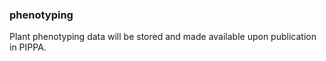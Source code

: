 ### phenotyping

Plant phenotyping data will be stored and made available upon publication in PIPPA.
